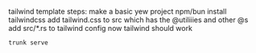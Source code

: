 tailwind template
steps:
    make a basic yew project
    npm/bun install tailwindcss
    add tailwind.css to src which has the @utiliiies and other @s
    add src/*.rs to tailwind config
    now tailwind should work

```bash
trunk serve
```
